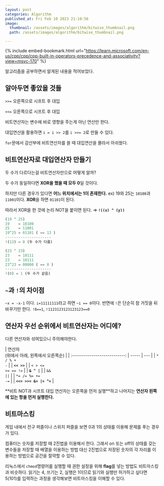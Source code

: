 ```yaml
---
layout: post
categories: Algorithm
published_at: Fri Feb 10 2023 21:18:56
image:
  thumbnail: /assets/images/algorithm/bitwise_thumbnail.png
  path: /assets/images/algorithm/bitwise_thumbnail.png

---
```


{% include embed-bookmark.html url="https://learn.microsoft.com/en-us/cpp/cpp/cpp-built-in-operators-precedence-and-associativity?view=msvc-170" %}

알고리즘을 공부하면서 알게된 내용을 적어보았다.

## 알아두면 좋았을 것들

`>>=` 오른쪽으로 시프트 후 대입

`<<=` 오른쪽으로 시프트 후 대입

비트연산자는 변수에 바로 영향을 주는게 아닌 연산만 한다.

대입연산을 활용하면 `i = i >> 2`를 `i >>= 2`로 만들 수 있다.

`for`문에서 감산부에 비트연산자를 쓸 때 대입연산을 몰라서 아쉬웠다.

## 비트연산자로 대입연산자 만들기

두 수가 다르다는걸 비트연산자만으로 어떻게 알까?

두 수가 동일하다면 **XOR을 했을 때 모두 0**일 것이다.

하지만 다른 경우가 있다면 **어느 위치에서는 1이 존재한다.**
ex) 19와 25는 `10100`과 `11001`이다. **XOR**을 하면 `01101`이 된다.

따라서 XOR을 한 것에 논리 NOT을 붙이면 된다. ⇒ **`!((x) ^ (y))`**

```js
(19 ^ 25)
19    = 10100
25    = 11001
19^25 = 01101 ( == 13 )
---------------------
!(13) = 0 (두 수가 다름)

(23 ^ 23)
23    = 10111
23    = 10111
23^23 = 00000 ( == 0 )
---------------------
!(0) = 1 (두 수가 같음)
```

## `~`과 `!`의 차이점

`~x = -x-1` 이다. `i=11111111`라고 하면 `~i == 0`이다.
반면에 `!`은 단순히 참 거짓을 뒤바꾸기만 한다. `!0==1`, `!1123123123123123==0`

## 연산자 우선 순위에서 비트연산자는 어디에?

다른 연산자와 섞여있으니 주의해야한다.

|       연산자<br><gray>(위에서 아래, 왼쪽에서 오른쪽순)</gray>      |
| :---------------------------: | ----- | --- |
|    <code class="language-plaintext highlighter-rouge"><gray>* / % + -</gray></code>     |
|      **`<< >>`**       |
| <code class="language-plaintext highlighter-rouge"><gray>< > <= >= == !=</gray></code> |
|        **`& ^ |`**     |
|        <code class="language-plaintext highlighter-rouge"><gray>&& ||</gray></code>    |
|  <code class="language-plaintext highlighter-rouge"><gray>*= /= %= += -=</gray></code>  |
|  **`<<= >>= &= |= ^=`** |

**<orange>비트 NOT과 시프트 대입 연산자는 오른쪽을 먼저 실행</orange>**하고 나머지는 **<green>연산자 왼쪽에 있는 항을 먼저 실행한다.</green>**

## 비트마스킹

게임 내에서 전구 퍼즐이나 스위치 퍼즐을 보면 0과 1의 상태를 이용해 문제를 푸는 경우가 있다.

컴퓨터는 숫자를 저장할 때 2진법을 이용해서 한다. 그래서 on 또는 off의 상태를 갖는 변수들을 저장할 때 배열을 이용하는 방법 대신 2진법으로 저장된 숫자의 각 자리를 이용하는 방법으로 공간을 절약할 수 있다.

리눅스에서 `chmod`명령어를 실행할 때 권한 설정을 위해 **flag**를 넣는 방법도 비트마스킹과 비슷하다. 읽기는 4, 쓰기는 2, 실행은 1이므로 읽기와 실행만 허가하고 싶다면 5(101)를 입력하는 과정을 생각해보면 비트마스킹을 이해할 수 있다.
